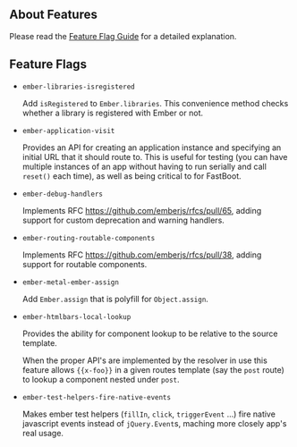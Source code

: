 ## About Features

Please read the [Feature Flag Guide](http://emberjs.com/guides/configuring-ember/feature-flags/)
for a detailed explanation.

## Feature Flags

* `ember-libraries-isregistered`

  Add `isRegistered` to `Ember.libraries`. This convenience method checks whether
  a library is registered with Ember or not.

* `ember-application-visit`

  Provides an API for creating an application instance and specifying
  an initial URL that it should route to. This is useful for testing
  (you can have multiple instances of an app without having to run
  serially and call `reset()` each time), as well as being critical to
  for FastBoot.

* `ember-debug-handlers`

  Implements RFC https://github.com/emberjs/rfcs/pull/65, adding support for
  custom deprecation and warning handlers.

* `ember-routing-routable-components`

  Implements RFC https://github.com/emberjs/rfcs/pull/38, adding support for
  routable components.

* `ember-metal-ember-assign`

  Add `Ember.assign` that is polyfill for `Object.assign`.

* `ember-htmlbars-local-lookup`

  Provides the ability for component lookup to be relative to the source template.

  When the proper API's are implemented by the resolver in use this feature allows `{{x-foo}}` in a
  given routes template (say the `post` route) to lookup a component nested under `post`.

* `ember-test-helpers-fire-native-events`

  Makes ember test helpers (`fillIn`, `click`, `triggerEvent` ...) fire native javascript events instead
  of `jQuery.Event`s, maching more closely app's real usage.